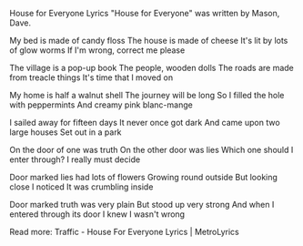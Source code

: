 
House for Everyone Lyrics
"House for Everyone" was written by Mason, Dave.

My bed is made of candy floss
The house is made of cheese
It's lit by lots of glow worms
If I'm wrong, correct me please

The village is a pop-up book
The people, wooden dolls
The roads are made from treacle things
It's time that I moved on

My home is half a walnut shell
The journey will be long
So I filled the hole with peppermints
And creamy pink blanc-mange

I sailed away for fifteen days
It never once got dark
And came upon two large houses
Set out in a park

On the door of one was truth
On the other door was lies
Which one should I enter through?
I really must decide

Door marked lies had lots of flowers
Growing round outside
But looking close I noticed
It was crumbling inside

Door marked truth was very plain
But stood up very strong
And when I entered through its door
I knew I wasn't wrong

Read more: Traffic - House For Everyone Lyrics | MetroLyrics
